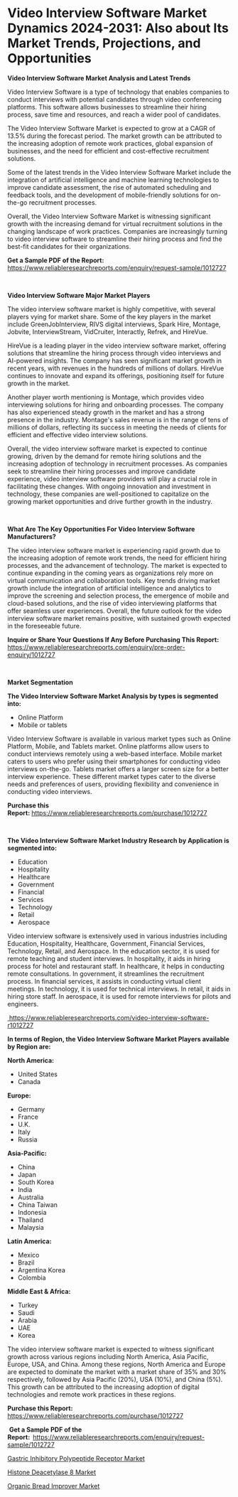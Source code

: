 <p><h1>Video Interview Software Market Dynamics 2024-2031: Also about Its Market Trends, Projections, and Opportunities</h1></p><p><strong>Video Interview Software Market Analysis and Latest Trends</strong></p>
<p><p>Video Interview Software is a type of technology that enables companies to conduct interviews with potential candidates through video conferencing platforms. This software allows businesses to streamline their hiring process, save time and resources, and reach a wider pool of candidates. </p><p>The Video Interview Software Market is expected to grow at a CAGR of 13.5% during the forecast period. The market growth can be attributed to the increasing adoption of remote work practices, global expansion of businesses, and the need for efficient and cost-effective recruitment solutions. </p><p>Some of the latest trends in the Video Interview Software Market include the integration of artificial intelligence and machine learning technologies to improve candidate assessment, the rise of automated scheduling and feedback tools, and the development of mobile-friendly solutions for on-the-go recruitment processes.</p><p>Overall, the Video Interview Software Market is witnessing significant growth with the increasing demand for virtual recruitment solutions in the changing landscape of work practices. Companies are increasingly turning to video interview software to streamline their hiring process and find the best-fit candidates for their organizations.</p></p>
<p><strong>Get a Sample PDF of the Report:&nbsp;</strong> <a href="https://www.reliableresearchreports.com/enquiry/request-sample/1012727">https://www.reliableresearchreports.com/enquiry/request-sample/1012727</a></p>
<p>&nbsp;</p>
<p><strong>Video Interview Software Major Market Players</strong></p>
<p><p>The video interview software market is highly competitive, with several players vying for market share. Some of the key players in the market include GreenJobInterview, RIVS digital interviews, Spark Hire, Montage, Jobvite, InterviewStream, VidCruiter, Interactly, Refrek, and HireVue.</p><p>HireVue is a leading player in the video interview software market, offering solutions that streamline the hiring process through video interviews and AI-powered insights. The company has seen significant market growth in recent years, with revenues in the hundreds of millions of dollars. HireVue continues to innovate and expand its offerings, positioning itself for future growth in the market.</p><p>Another player worth mentioning is Montage, which provides video interviewing solutions for hiring and onboarding processes. The company has also experienced steady growth in the market and has a strong presence in the industry. Montage's sales revenue is in the range of tens of millions of dollars, reflecting its success in meeting the needs of clients for efficient and effective video interview solutions.</p><p>Overall, the video interview software market is expected to continue growing, driven by the demand for remote hiring solutions and the increasing adoption of technology in recruitment processes. As companies seek to streamline their hiring processes and improve candidate experience, video interview software providers will play a crucial role in facilitating these changes. With ongoing innovation and investment in technology, these companies are well-positioned to capitalize on the growing market opportunities and drive further growth in the industry.</p></p>
<p>&nbsp;</p>
<p><strong>What Are The Key Opportunities For Video Interview Software Manufacturers?</strong></p>
<p><p>The video interview software market is experiencing rapid growth due to the increasing adoption of remote work trends, the need for efficient hiring processes, and the advancement of technology. The market is expected to continue expanding in the coming years as organizations rely more on virtual communication and collaboration tools. Key trends driving market growth include the integration of artificial intelligence and analytics to improve the screening and selection process, the emergence of mobile and cloud-based solutions, and the rise of video interviewing platforms that offer seamless user experiences. Overall, the future outlook for the video interview software market remains positive, with sustained growth expected in the foreseeable future.</p></p>
<p><strong>Inquire or Share Your Questions If Any Before Purchasing This Report:</strong> <a href="https://www.reliableresearchreports.com/enquiry/pre-order-enquiry/1012727">https://www.reliableresearchreports.com/enquiry/pre-order-enquiry/1012727</a></p>
<p>&nbsp;</p>
<p><strong>Market Segmentation</strong></p>
<p><strong>The Video Interview Software Market Analysis by types is segmented into:</strong></p>
<p><ul><li>Online Platform</li><li>Mobile or tablets</li></ul></p>
<p><p>Video Interview Software is available in various market types such as Online Platform, Mobile, and Tablets market. Online platforms allow users to conduct interviews remotely using a web-based interface. Mobile market caters to users who prefer using their smartphones for conducting video interviews on-the-go. Tablets market offers a larger screen size for a better interview experience. These different market types cater to the diverse needs and preferences of users, providing flexibility and convenience in conducting video interviews.</p></p>
<p><strong>Purchase this Report:&nbsp;</strong><a href="https://www.reliableresearchreports.com/purchase/1012727">https://www.reliableresearchreports.com/purchase/1012727</a></p>
<p>&nbsp;</p>
<p><strong>The Video Interview Software Market Industry Research by Application is segmented into:</strong></p>
<p><ul><li>Education</li><li>Hospitality</li><li>Healthcare</li><li>Government</li><li>Financial</li><li>Services</li><li>Technology</li><li>Retail</li><li>Aerospace</li></ul></p>
<p><p>Video interview software is extensively used in various industries including Education, Hospitality, Healthcare, Government, Financial Services, Technology, Retail, and Aerospace. In the education sector, it is used for remote teaching and student interviews. In hospitality, it aids in hiring process for hotel and restaurant staff. In healthcare, it helps in conducting remote consultations. In government, it streamlines the recruitment process. In financial services, it assists in conducting virtual client meetings. In technology, it is used for technical interviews. In retail, it aids in hiring store staff. In aerospace, it is used for remote interviews for pilots and engineers.</p></p>
<p><a href="https://www.reliableresearchreports.com/video-interview-software-r1012727">&nbsp;https://www.reliableresearchreports.com/video-interview-software-r1012727</a></p>
<p><strong>In terms of Region, the Video Interview Software Market Players available by Region are:</strong></p>
<p>
    <p> <strong> North America: </strong>
        <ul>
            <li>United States</li>
            <li>Canada</li>
        </ul>
        </p> 
    <p> <strong> Europe: </strong>
        <ul>
            <li>Germany</li>
            <li>France</li>
            <li>U.K.</li>
            <li>Italy</li>
            <li>Russia</li>
        </ul>
        </p> 
    <p> <strong> Asia-Pacific: </strong>
        <ul>
            <li>China</li>
            <li>Japan</li>
            <li>South Korea</li>
            <li>India</li>
            <li>Australia</li>
            <li>China Taiwan</li>
            <li>Indonesia</li>
            <li>Thailand</li>
            <li>Malaysia</li>
        </ul>
        </p> 
    <p> <strong> Latin America: </strong>
        <ul>
            <li>Mexico</li>
            <li>Brazil</li>
            <li>Argentina Korea</li>
            <li>Colombia</li>
        </ul>
        </p> 
    <p> <strong> Middle East & Africa: </strong>
        <ul>
            <li>Turkey</li>
            <li>Saudi</li>
            <li>Arabia</li>
            <li>UAE</li>
            <li>Korea</li>
        </ul>
    </p>
    </p>
<p><p>The video interview software market is expected to witness significant growth across various regions including North America, Asia Pacific, Europe, USA, and China. Among these regions, North America and Europe are expected to dominate the market with a market share of 35% and 30% respectively, followed by Asia Pacific (20%), USA (10%), and China (5%). This growth can be attributed to the increasing adoption of digital technologies and remote work practices in these regions.</p></p>
<p><strong>Purchase this Report: </strong><a href="https://www.reliableresearchreports.com/purchase/1012727">https://www.reliableresearchreports.com/purchase/1012727</a></p>
<p>&nbsp;<strong>Get a Sample PDF of the Report:&nbsp;&nbsp;</strong><a href="https://www.reliableresearchreports.com/enquiry/request-sample/1012727">https://www.reliableresearchreports.com/enquiry/request-sample/1012727</a></p>
<p><strong></strong></p>
<p><p><a href="https://www.linkedin.com/pulse/gastric-inhibitory-polypeptide-receptor-market-insight-trends-toqlf">Gastric Inhibitory Polypeptide Receptor Market</a></p><p><a href="https://www.linkedin.com/pulse/histone-deacetylase-8-market-exploring-share-trends-future-af89c">Histone Deacetylase 8 Market</a></p><p><a href="https://www.linkedin.com/pulse/organic-bread-improver-market-size-outlook-forecast-2024-2031-hlapc">Organic Bread Improver Market</a></p></p>